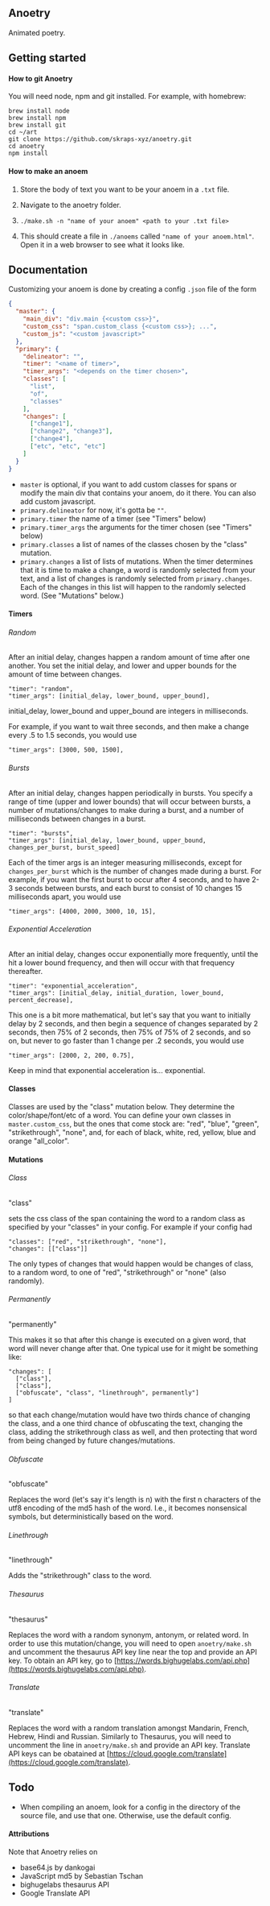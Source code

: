 ## Anoetry

Animated poetry.

## Getting started

#### How to git Anoetry

You will need node, npm and git installed. For example, with homebrew:

```
brew install node
brew install npm
brew install git
cd ~/art
git clone https://github.com/skraps-xyz/anoetry.git
cd anoetry
npm install
```

#### How to make an anoem

1. Store the body of text you want to be your anoem in a `.txt` file.

2. Navigate to the anoetry folder.

3. `./make.sh -n "name of your anoem" <path to your .txt file>`

4. This should create a file in `./anoems` called `"name of your anoem.html"`. Open it in a web browser to see what it looks like.

## Documentation

Customizing your anoem is done by creating a config `.json` file of the form

``` json
{
  "master": {
    "main_div": "div.main {<custom css>}",
    "custom_css": "span.custom_class {<custom css>}; ...",
    "custom_js": "<custom javascript>"
  },
  "primary": {
    "delineator": "",
    "timer": "<name of timer>",
    "timer_args": "<depends on the timer chosen>",
    "classes": [
      "list",
      "of",
      "classes"
    ],
    "changes": [
      ["change1"],
      ["change2", "change3"],
      ["change4"],
      ["etc", "etc", "etc"]
    ]
  }
}
```
* `master` is optional, if you want to add custom classes for spans or modify the main div that contains your anoem, do it there. You can also add custom javascript.
* `primary.delineator` for now, it's gotta be `""`.
* `primary.timer` the name of a timer (see "Timers" below)
* `primary.timer_args` the arguments for the timer chosen (see "Timers" below)
* `primary.classes` a list of names of the classes chosen by the "class" mutation.
* `primary.changes` a list of lists of mutations. When the timer determines that it is time to make a change, a word is randomly selected from your text, and a list of changes is randomly selected from `primary.changes`. Each of the changes in this list will happen to the randomly selected word. (See "Mutations" below.)

#### Timers

###### Random

After an initial delay, changes happen a random amount of time after one another. You set the initial delay, and lower and upper bounds for the amount of time between changes.

```
"timer": "random",
"timer_args": [initial_delay, lower_bound, upper_bound],
```

initial_delay, lower_bound and upper_bound are integers in milliseconds.

For example, if you want to wait three seconds, and then make a change every .5 to 1.5 seconds, you would use

```
"timer_args": [3000, 500, 1500],
```

###### Bursts

After an initial delay, changes happen periodically in bursts.  You specify a range of time (upper and lower bounds) that will occur between bursts, a number of mutations/changes to make during a burst, and a number of milliseconds between changes in a burst.

```
"timer": "bursts",
"timer_args": [initial_delay, lower_bound, upper_bound, changes_per_burst, burst_speed]
```

Each of the timer args is an integer measuring milliseconds, except for `changes_per_burst` which is the number of changes made during a burst. For example, if you want the first burst to occur after 4 seconds, and to have 2-3 seconds between bursts, and each burst to consist of 10 changes 15 milliseconds apart, you would use

```
"timer_args": [4000, 2000, 3000, 10, 15],
```

###### Exponential Acceleration

After an initial delay, changes occur exponentially more frequently, until the hit a lower bound frequency, and then will occur with that frequency thereafter.

```
"timer": "exponential_acceleration",
"timer_args": [initial_delay, initial_duration, lower_bound, percent_decrease],
```

This one is a bit more mathematical, but let's say that you want to initially delay by 2 seconds, and then begin a sequence of changes separated by 2 seconds, then 75% of 2 seconds, then 75% of 75% of 2 seconds, and so on, but never to go faster than 1 change per .2 seconds, you would use

```
"timer_args": [2000, 2, 200, 0.75],
```

Keep in mind that exponential acceleration is... exponential.

#### Classes

Classes are used by the "class" mutation below. They determine the color/shape/font/etc of a word. You can define your own classes in `master.custom_css`, but the ones that come stock are: "red", "blue", "green", "strikethrough", "none", and, for each of black, white, red, yellow, blue and orange "all_color".

#### Mutations

###### Class

"class"

sets the css class of the span containing the word to a random class as specified by your "classes" in your config. For example if your config had

```
"classes": ["red", "strikethrough", "none"],
"changes": [["class"]]
```

The only types of changes that would happen would be changes of class, to a random word, to one of "red", "strikethrough" or "none" (also randomly).

###### Permanently

"permanently"

This makes it so that after this change is executed on a given word, that word will never change after that. One typical use for it might be something like:

```
"changes": [
  ["class"],
  ["class"],
  ["obfuscate", "class", "linethrough", permanently"]
]
```

so that each change/mutation would have two thirds chance of changing the class, and a one third chance of obfuscating the text, changing the class, adding the strikethrough class as well, and then protecting that word from being changed by future changes/mutations.

###### Obfuscate

"obfuscate"

Replaces the word (let's say it's length is n) with the first n characters of the utf8 encoding of the md5 hash of the word. I.e., it becomes nonsensical symbols, but deterministically based on the word.

###### Linethrough

"linethrough"

Adds the "strikethrough" class to the word.

###### Thesaurus

"thesaurus"

Replaces the word with a random synonym, antonym, or related word. In order to use this mutation/change, you will need to open `anoetry/make.sh` and uncomment the thesaurus API key line near the top and provide an API key. To obtain an API key, go to [https://words.bighugelabs.com/api.php](https://words.bighugelabs.com/api.php).

###### Translate

"translate"

Replaces the word with a random translation amongst Mandarin, French, Hebrew, Hindi and Russian. Similarly to Thesaurus, you will need to uncomment the line in `anoetry/make.sh` and provide an API key. Translate API keys can be obatained at [https://cloud.google.com/translate](https://cloud.google.com/translate).

## Todo

* When compiling an anoem, look for a config in the directory of the source file, and use that one. Otherwise, use the default config.

#### Attributions

Note that Anoetry relies on

* base64.js by dankogai
* JavaScript md5 by Sebastian Tschan
* bighugelabs thesaurus API
* Google Translate API
